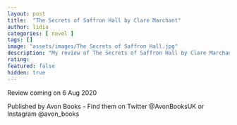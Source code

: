 ```yaml
---
layout: post
title:  "The Secrets of Saffron Hall by Clare Marchant"
author: lidia
categories: [ novel ]
tags: []
image: "assets/images/The Secrets of Saffron Hall.jpg"
description: "My review of The Secrets of Saffron Hall by Clare Marchant"
rating: 
featured: false
hidden: true
---
```


Review coming on 6 Aug 2020

Published by Avon Books - Find them on Twitter @AvonBooksUK or Instagram @avon_books